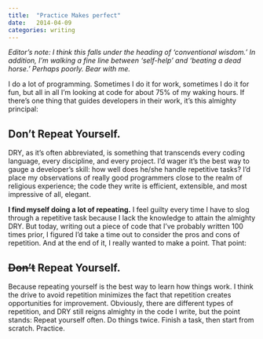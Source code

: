 ```yaml
---
title:  "Practice Makes perfect"
date:   2014-04-09
categories: writing
---
```


_Editor’s note: I think this falls under the heading of ‘conventional wisdom.’ In addition, I’m walking a fine line between ‘self-help’ and ‘beating a dead horse.’ Perhaps poorly. Bear with me._

I do a lot of programming. Sometimes I do it for work, sometimes I do it for fun, but all in all I’m looking at code for about 75% of my waking hours. If there’s one thing that guides developers in their work, it’s this almighty principal:

## Don’t Repeat Yourself.

DRY, as it’s often abbreviated, is something that transcends every coding language, every discipline, and every project. I’d wager it’s the best way to gauge a developer’s skill: how well does he/she handle repetitive tasks? I’d place my observations of really good programmers close to the realm of religious experience; the code they write is efficient, extensible, and most impressive of all, elegant.

**I find myself doing a lot of repeating.** I feel guilty every time I have to slog through a repetitive task because I lack the knowledge to attain the almighty DRY. But today, writing out a piece of code that I’ve probably written 100 times prior, I figured I’d take a time out to consider the pros and cons of repetition. And at the end of it, I really wanted to make a point. That point:

## ~~Don’t~~ Repeat Yourself.

Because repeating yourself is the best way to learn how things work. I think the drive to avoid repetition minimizes the fact that repetition creates opportunities for improvement. Obviously, there are different types of repetition, and DRY still reigns almighty in the code I write, but the point stands: Repeat yourself often. Do things twice. Finish a task, then start from scratch. Practice.

